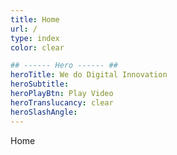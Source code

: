 ```yaml
---
title: Home
url: /
type: index
color: clear

## ------ Hero ------ ##
heroTitle: We do Digital Innovation
heroSubtitle:
heroPlayBtn: Play Video
heroTranslucancy: clear
heroSlashAngle:
---
```


Home

